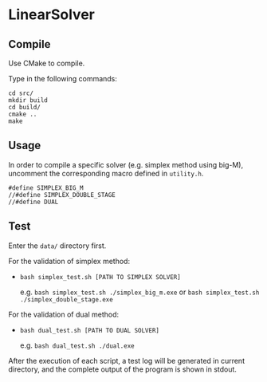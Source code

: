 # LinearSolver

## Compile

Use CMake to compile.

Type in the following commands:

```
cd src/
mkdir build
cd build/
cmake ..
make
```

## Usage

In order to compile a specific solver (e.g. simplex method using big-M), uncomment the corresponding macro defined in `utility.h`.

```
#define SIMPLEX_BIG_M
//#define SIMPLEX_DOUBLE_STAGE
//#define DUAL
```

## Test

Enter the `data/` directory first.

For the validation of simplex method:

- `bash simplex_test.sh [PATH TO SIMPLEX SOLVER]` 

  e.g. `bash simplex_test.sh ./simplex_big_m.exe` or `bash simplex_test.sh ./simplex_double_stage.exe`

For the validation of dual method:

- `bash dual_test.sh [PATH TO DUAL SOLVER]`

  e.g. `bash dual_test.sh ./dual.exe`

After the execution of each script, a test log will be generated in current directory, and the complete output of the program is shown in stdout.